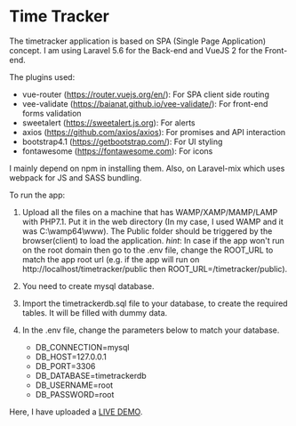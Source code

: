 # Time Tracker

The timetracker application is based on SPA (Single Page Application) concept.
I am using Laravel 5.6 for the Back-end and VueJS 2 for the Front-end.

The plugins used:

- vue-router (https://router.vuejs.org/en/): For SPA client side routing
- vee-validate (https://baianat.github.io/vee-validate/): For front-end forms validation
- sweetalert (https://sweetalert.js.org): For alerts
- axios (https://github.com/axios/axios): For promises and API interaction
- bootstrap4.1 (https://getbootstrap.com/): For UI styling
- fontawesome (https://fontawesome.com): For icons


I mainly depend on npm in installing them. Also, on Laravel-mix which uses webpack for JS and SASS bundling.

To run the app:

1. Upload all the files on a machine that has WAMP/XAMP/MAMP/LAMP with PHP7.1. Put it in the web directory (In my case, I used WAMP and it was C:\wamp64\www). The Public folder should be triggered by the browser(client) to load the application.
*hint*: In case if the app won't run on the root domain then go to the .env file, change the ROOT_URL to match the app root url (e.g. if the app will run on http://localhost/timetracker/public then  ROOT_URL=/timetracker/public).
2. You need to create mysql database.
3. Import the timetrackerdb.sql file to your database, to create the required tables. It will be filled with dummy data.
4. In the .env file, change the parameters below to match your database.

	- DB_CONNECTION=mysql
	- DB_HOST=127.0.0.1
	- DB_PORT=3306
	- DB_DATABASE=timetrackerdb
	- DB_USERNAME=root
	- DB_PASSWORD=root

Here, I have uploaded a [LIVE DEMO][1].

[1]: http://timetracker.idsarchitects.org
